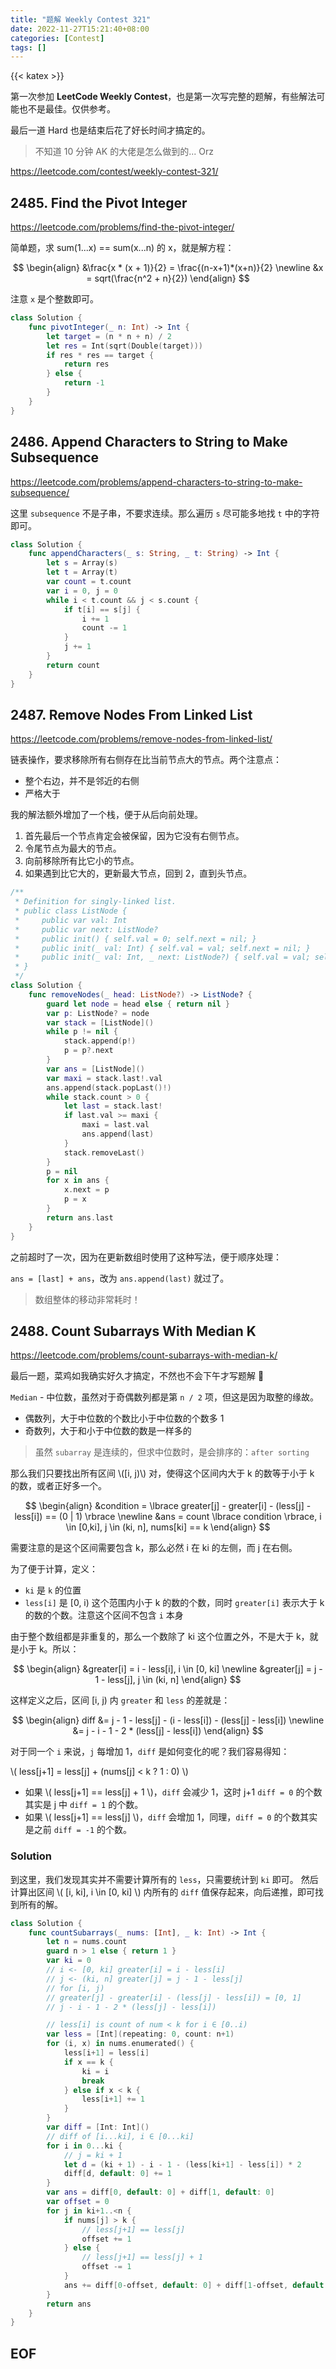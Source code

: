 ```yaml
---
title: "题解 Weekly Contest 321"
date: 2022-11-27T15:21:40+08:00
categories: [Contest]
tags: []
---
```


{{< katex >}}

第一次参加 **LeetCode Weekly Contest**，也是第一次写完整的题解，有些解法可能也不是最佳。仅供参考。

最后一道 Hard 也是结束后花了好长时间才搞定的。

> 不知道 10 分钟 AK 的大佬是怎么做到的... Orz

https://leetcode.com/contest/weekly-contest-321/

## 2485. Find the Pivot Integer

https://leetcode.com/problems/find-the-pivot-integer/

简单题，求 sum(1...x) == sum(x...n) 的 x，就是解方程：

$$
\begin{align}
  &\frac{x * (x + 1)}{2} = \frac{(n-x+1)*(x+n)}{2} \newline
  &x = sqrt(\frac{n^2 + n}{2})
\end{align}
$$

注意 `x` 是个整数即可。

```swift
class Solution {
    func pivotInteger(_ n: Int) -> Int {
        let target = (n * n + n) / 2
        let res = Int(sqrt(Double(target)))
        if res * res == target {
            return res
        } else {
            return -1
        }
    }
}
```

## 2486. Append Characters to String to Make Subsequence

https://leetcode.com/problems/append-characters-to-string-to-make-subsequence/

这里 `subsequence` 不是子串，不要求连续。那么遍历 `s` 尽可能多地找 `t` 中的字符即可。

```swift
class Solution {
    func appendCharacters(_ s: String, _ t: String) -> Int {
        let s = Array(s)
        let t = Array(t)
        var count = t.count
        var i = 0, j = 0
        while i < t.count && j < s.count {
            if t[i] == s[j] {
                i += 1
                count -= 1
            }
            j += 1
        }
        return count
    }
}
```

## 2487. Remove Nodes From Linked List

https://leetcode.com/problems/remove-nodes-from-linked-list/

链表操作，要求移除所有右侧存在比当前节点大的节点。两个注意点：

- 整个右边，并不是邻近的右侧
- 严格大于

我的解法额外增加了一个栈，便于从后向前处理。

1. 首先最后一个节点肯定会被保留，因为它没有右侧节点。
2. 令尾节点为最大的节点。
3. 向前移除所有比它小的节点。
4. 如果遇到比它大的，更新最大节点，回到 2，直到头节点。

```swift
/**
 * Definition for singly-linked list.
 * public class ListNode {
 *     public var val: Int
 *     public var next: ListNode?
 *     public init() { self.val = 0; self.next = nil; }
 *     public init(_ val: Int) { self.val = val; self.next = nil; }
 *     public init(_ val: Int, _ next: ListNode?) { self.val = val; self.next = next; }
 * }
 */
class Solution {
    func removeNodes(_ head: ListNode?) -> ListNode? {
        guard let node = head else { return nil }
        var p: ListNode? = node
        var stack = [ListNode]()
        while p != nil {
            stack.append(p!)
            p = p?.next
        }
        var ans = [ListNode]()
        var maxi = stack.last!.val
        ans.append(stack.popLast()!)
        while stack.count > 0 {
            let last = stack.last!
            if last.val >= maxi {
                maxi = last.val
                ans.append(last)
            }
            stack.removeLast()
        }
        p = nil
        for x in ans {
            x.next = p
            p = x
        }
        return ans.last
    }
}
```

之前超时了一次，因为在更新数组时使用了这种写法，便于顺序处理：

`ans = [last] + ans`，改为 `ans.append(last)` 就过了。

> 数组整体的移动非常耗时！

## 2488. Count Subarrays With Median K

https://leetcode.com/problems/count-subarrays-with-median-k/

最后一题，菜鸡如我确实好久才搞定，不然也不会下午才写题解 🥲 

`Median` - 中位数，虽然对于奇偶数列都是第 `n / 2` 项，但这是因为取整的缘故。

- 偶数列，大于中位数的个数比小于中位数的个数多 1
- 奇数列，大于和小于中位数的数是一样多的

> 虽然 `subarray` 是连续的，但求中位数时，是会排序的：`after sorting`

那么我们只要找出所有区间 \\([i, j)\\) 对，使得这个区间内大于 k 的数等于小于 k 的数，或者正好多一个。

$$
\begin{align}
  &condition = \lbrace greater[j] - greater[i] - (less[j] - less[i]) == (0 | 1) \rbrace \newline
  &ans = count \lbrace condition \rbrace, i \in [0,ki], j \in (ki, n], nums[ki] == k
\end{align}
$$

需要注意的是这个区间需要包含 k，那么必然 i 在 ki  的左侧，而 j 在右侧。

为了便于计算，定义：

- `ki` 是 `k` 的位置
- `less[i]` 是 [0, i) 这个范围内小于 k 的数的个数，同时 `greater[i]` 表示大于 k 的数的个数。注意这个区间不包含 `i` 本身

由于整个数组都是非重复的，那么一个数除了 ki 这个位置之外，不是大于 k，就是小于 k。所以：

$$
\begin{align}
  &greater[i] = i - less[i], i \in [0, ki] \newline
  &greater[j] = j - 1 - less[j], j \in (ki, n]
\end{align}
$$

这样定义之后，区间 [i, j) 内 `greater` 和 `less` 的差就是：

$$
\begin{align}
  diff &= j - 1 - less[j] - (i - less[i]) - (less[j] - less[i]) \newline
       &= j - i - 1 - 2 * (less[j] - less[i])
\end{align}
$$

对于同一个 `i` 来说，`j` 每增加 1，`diff` 是如何变化的呢？我们容易得知：

\\( less[j+1] = less[j] + (nums[j] < k ? 1 : 0) \\)

- 如果 \\( less[j+1] == less[j] + 1 \\)，`diff` 会减少 1，这时 j+1 `diff = 0` 的个数其实是 j 中 `diff = 1` 的个数。 
- 如果 \\( less[j+1] == less[j] \\)，`diff` 会增加 1，同理，`diff = 0` 的个数其实是之前 `diff = -1` 的个数。

### Solution

到这里，我们发现其实并不需要计算所有的 `less`，只需要统计到 `ki` 即可。
然后计算出区间 \\( [i, ki], i \in [0, ki] \\) 内所有的 `diff` 值保存起来，向后递推，即可找到所有的解。

```swift
class Solution {
    func countSubarrays(_ nums: [Int], _ k: Int) -> Int {
        let n = nums.count
        guard n > 1 else { return 1 }
        var ki = 0
        // i <- [0, ki] greater[i] = i - less[i]
        // j <- (ki, n] greater[j] = j - 1 - less[j]
        // for [i, j)
        // greater[j] - greater[i] - (less[j] - less[i]) = [0, 1]
        // j - i - 1 - 2 * (less[j] - less[i])

        // less[i] is count of num < k for i ∈ [0..i)
        var less = [Int](repeating: 0, count: n+1)
        for (i, x) in nums.enumerated() {
            less[i+1] = less[i]
            if x == k {
                ki = i
                break
            } else if x < k {
                less[i+1] += 1
            }
        }
        var diff = [Int: Int]()
        // diff of [i...ki], i ∈ [0...ki]
        for i in 0...ki {
            // j = ki + 1
            let d = (ki + 1) - i - 1 - (less[ki+1] - less[i]) * 2
            diff[d, default: 0] += 1
        }
        var ans = diff[0, default: 0] + diff[1, default: 0]
        var offset = 0
        for j in ki+1..<n {
            if nums[j] > k {
                // less[j+1] == less[j]
                offset += 1
            } else {
                // less[j+1] == less[j] + 1
                offset -= 1
            }
            ans += diff[0-offset, default: 0] + diff[1-offset, default: 0]
        }
        return ans
    }
}
```

## EOF
